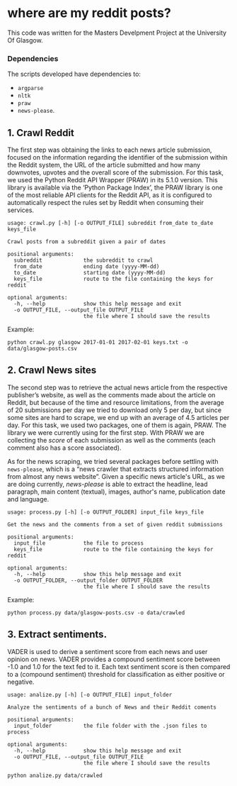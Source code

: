 # where are my reddit posts?  

This code was written for the Masters Develpment Project at the University Of Glasgow.

### Dependencies
The scripts developed have dependencies to:  

 - `argparse`
 - `nltk`
 - `praw`
 - `news-please`. 

## 1. Crawl Reddit

The first step was obtaining the links to each news article submission, focused on the information regarding the identifier of the submission within the Reddit system, the URL of the article submitted and how many downvotes, upvotes and the overall score of the submission. For this task, we used the Python Reddit API Wrapper (PRAW) in its 5.1.0 version. This library is available via the ‘Python Package Index’, the PRAW library is one of the most reliable API clients for the Reddit API, as it is configured to automatically respect the rules set by Reddit when consuming their services.  

```
usage: crawl.py [-h] [-o OUTPUT_FILE] subreddit from_date to_date keys_file

Crawl posts from a subreddit given a pair of dates

positional arguments:
  subreddit             the subreddit to crawl
  from_date             ending date (yyyy-MM-dd)
  to_date               starting date (yyyy-MM-dd)
  keys_file             route to the file containing the keys for reddit

optional arguments:
  -h, --help            show this help message and exit
  -o OUTPUT_FILE, --output_file OUTPUT_FILE
                        the file where I should save the results
```

Example:  

```
python crawl.py glasgow 2017-01-01 2017-02-01 keys.txt -o data/glasgow-posts.csv
```

## 2. Crawl News sites
The second step was to retrieve the actual news article from the respective publisher’s website, as well as the comments made about the article on Reddit, but because of the time and resource limitations, from the average of 20 submissions per day we tried to download only 5 per day, but since some sites are hard to scrape, we end up with an average of 4.5 articles per day. For this task, we used two packages, one of them is again, PRAW. The library we were currently using for the first step. With PRAW we are collecting the *score* of each submission as well as the comments (each comment also has a score associated).  

As for the news scraping, we tried several packages before settling with `news-please`, which is a “news crawler that extracts structured information from almost any news website”. Given a specific news article's URL, as we are doing currently, *news-please* is able to extract the headline, lead paragraph, main content (textual), images, author's name, publication date and language.    

```
usage: process.py [-h] [-o OUTPUT_FOLDER] input_file keys_file

Get the news and the comments from a set of given reddit submissions

positional arguments:
  input_file            the file to process
  keys_file             route to the file containing the keys for reddit

optional arguments:
  -h, --help            show this help message and exit
  -o OUTPUT_FOLDER, --output_folder OUTPUT_FOLDER
                        the file where I should save the results
```

Example:  

```
python process.py data/glasgow-posts.csv -o data/crawled
```

## 3. Extract sentiments.   
VADER is used to derive a sentiment score from each news and user opinion on news. VADER provides a compound sentiment score between -1.0 and 1.0 for the text fed to it. Each text sentiment score is then compared to a (compound sentiment) threshold for classification as either positive or negative.   

```
usage: analize.py [-h] [-o OUTPUT_FILE] input_folder

Analyze the sentiments of a bunch of News and their Reddit coments

positional arguments:
  input_folder          the file folder with the .json files to process

optional arguments:
  -h, --help            show this help message and exit
  -o OUTPUT_FILE, --output_file OUTPUT_FILE
                        the file where I should save the results
```

```
python analize.py data/crawled
```

